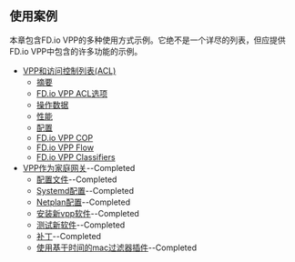 ## 使用案例

本章包含FD.io VPP的多种使用方式示例。它绝不是一个详尽的列表，但应提供FD.io VPP中包含的许多功能的示例。

* [VPP和访问控制列表(ACL)](https://github.com/penybai/vpp-docs/blob/master/Use-Cases/Access-Control-Lists-with-FD.io-VPP/Access-Control-Lists-with-FD.io-VPP.md)
  - [摘要]()
  - [FD.io VPP ACL选项]()
  - [操作数据]()
  - [性能]()
  - [配置]()
  - [FD.io VPP COP]()
  - [FD.io VPP Flow]()
  - [FD.io VPP Classifiers]()
* [VPP作为家庭网关](https://github.com/penybai/vpp-docs/blob/master/Use-Cases/Using-VPP-as-a-Home-Gateway/Using-VPP-as-a-Home-Gateway.md)--Completed
  - [配置文件](https://github.com/penybai/vpp-docs/blob/master/Use-Cases/Using-VPP-as-a-Home-Gateway/Using-VPP-as-a-Home-Gateway.md#配置文件)--Completed
  - [Systemd配置](https://github.com/penybai/vpp-docs/blob/master/Use-Cases/Using-VPP-as-a-Home-Gateway/Using-VPP-as-a-Home-Gateway.md#Systemd配置)--Completed
  - [Netplan配置](https://github.com/penybai/vpp-docs/blob/master/Use-Cases/Using-VPP-as-a-Home-Gateway/Using-VPP-as-a-Home-Gateway.md#Netplan配置)--Completed
  - [安装新vpp软件](https://github.com/penybai/vpp-docs/blob/master/Use-Cases/Using-VPP-as-a-Home-Gateway/Using-VPP-as-a-Home-Gateway.md#安装新vpp软件)--Completed
  - [测试新软件](https://github.com/penybai/vpp-docs/blob/master/Use-Cases/Using-VPP-as-a-Home-Gateway/Using-VPP-as-a-Home-Gateway.md#测试新软件)--Completed
  - [补丁](https://github.com/penybai/vpp-docs/blob/master/Use-Cases/Using-VPP-as-a-Home-Gateway/Using-VPP-as-a-Home-Gateway.md#补丁)--Completed
  - [使用基于时间的mac过滤器插件](https://github.com/penybai/vpp-docs/blob/master/Use-Cases/Using-VPP-as-a-Home-Gateway/Using-VPP-as-a-Home-Gateway.md#使用基于时间的mac过滤器插件)--Completed
